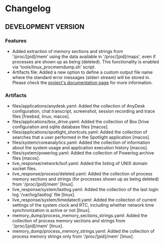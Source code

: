 # Changelog

## DEVELOPMENT VERSION

### Features

- Added extraction of memory sections and strings from '/proc/[pid]/mem' using the data available in '/proc/[pid]/maps', even if processes are shown up as being (deleted). This functionality is enabled via 'tools/linux_procmemdump.sh' script.
- Artifacts file: Added a new option to define a custom output file name where the standard error messages (stderr stream) will be stored in. Please check the [project's documentation page](https://tclahr.github.io/uac-docs/collectors/#stderr_output_file) for more information.

### Artifacts

- files/applications/anydesk.yaml: Added the collection of AnyDesk configuration, chat transcript, screenshot, session recording and trace files [freebsd, linux, macos].
- files/applications/box_drive.yaml: Added the collection of Box Drive configuration and sqlite database files [macos].
- files/applications/spotlight_shortcuts.yaml: Added the collection of searches that a user performed in the Spotlight application [macos].
- files/system/coreanalytics.yaml: Added the collection of information about the system usage and application execution history [macos].
- files/system/powerlog.yaml: Added the collection of Powerlog archive files [macos].
- live_response/network/lsof.yaml: Added the listing of UNIX domain socket files.
- live_response/process/deleted.yaml: Added the collection of process memory sections and strings (for processes shown up as being deleted) from '/proc/[pid]/mem' [linux].
- live_response/system/lastlog.yaml: Added the collection of the last login log '/var/log/lastlog' file [linux].
- live_response/system/timedatectl.yaml: Added the collection of current settings of the system clock and RTC, including whether network time synchronization is active or not [linux].
- memory_dump/process_memory_sections_strings.yaml: Added the collection of process memory sections and strings from '/proc/[pid]/mem' [linux].
- memory_dump/process_memory_strings.yaml: Added the collection of process memory strings only from '/proc/[pid]/mem' [linux].
